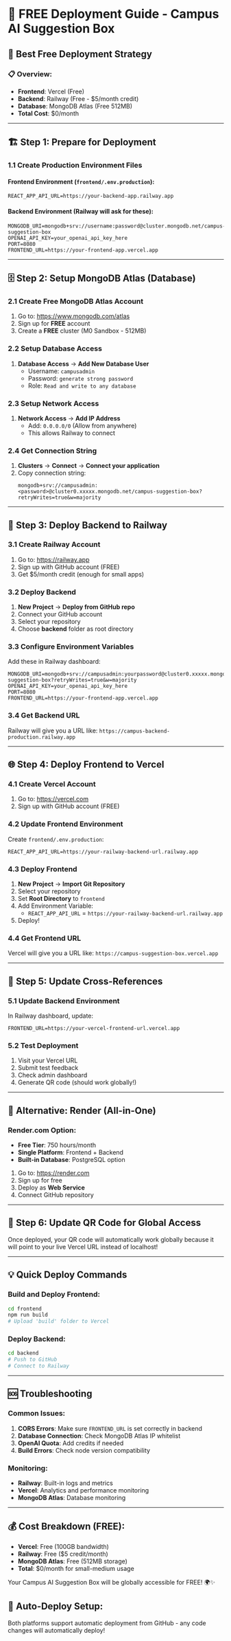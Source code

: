 # 🚀 FREE Deployment Guide - Campus AI Suggestion Box

## 🌟 **Best Free Deployment Strategy**

### **📋 Overview:**
- **Frontend**: Vercel (Free)
- **Backend**: Railway (Free - $5/month credit)
- **Database**: MongoDB Atlas (Free 512MB)
- **Total Cost**: $0/month

---

## 🏗️ **Step 1: Prepare for Deployment**

### **1.1 Create Production Environment Files**

#### Frontend Environment (`frontend/.env.production`):
```env
REACT_APP_API_URL=https://your-backend-app.railway.app
```

#### Backend Environment (Railway will ask for these):
```env
MONGODB_URI=mongodb+srv://username:password@cluster.mongodb.net/campus-suggestion-box
OPENAI_API_KEY=your_openai_api_key_here
PORT=8080
FRONTEND_URL=https://your-frontend-app.vercel.app
```

---

## 🗄️ **Step 2: Setup MongoDB Atlas (Database)**

### **2.1 Create Free MongoDB Atlas Account**
1. Go to: https://www.mongodb.com/atlas
2. Sign up for **FREE** account
3. Create a **FREE** cluster (M0 Sandbox - 512MB)

### **2.2 Setup Database Access**
1. **Database Access** → **Add New Database User**
   - Username: `campusadmin`
   - Password: `generate strong password`
   - Role: `Read and write to any database`

### **2.3 Setup Network Access**
1. **Network Access** → **Add IP Address**
   - Add: `0.0.0.0/0` (Allow from anywhere)
   - This allows Railway to connect

### **2.4 Get Connection String**
1. **Clusters** → **Connect** → **Connect your application**
2. Copy connection string:
   ```
   mongodb+srv://campusadmin:<password>@cluster0.xxxxx.mongodb.net/campus-suggestion-box?retryWrites=true&w=majority
   ```

---

## 🚂 **Step 3: Deploy Backend to Railway**

### **3.1 Create Railway Account**
1. Go to: https://railway.app
2. Sign up with GitHub account (FREE)
3. Get $5/month credit (enough for small apps)

### **3.2 Deploy Backend**
1. **New Project** → **Deploy from GitHub repo**
2. Connect your GitHub account
3. Select your repository
4. Choose **backend** folder as root directory

### **3.3 Configure Environment Variables**
Add these in Railway dashboard:
```env
MONGODB_URI=mongodb+srv://campusadmin:yourpassword@cluster0.xxxxx.mongodb.net/campus-suggestion-box?retryWrites=true&w=majority
OPENAI_API_KEY=your_openai_api_key_here
PORT=8080
FRONTEND_URL=https://your-frontend-app.vercel.app
```

### **3.4 Get Backend URL**
Railway will give you a URL like: `https://campus-backend-production.railway.app`

---

## 🌐 **Step 4: Deploy Frontend to Vercel**

### **4.1 Create Vercel Account**
1. Go to: https://vercel.com
2. Sign up with GitHub account (FREE)

### **4.2 Update Frontend Environment**
Create `frontend/.env.production`:
```env
REACT_APP_API_URL=https://your-railway-backend-url.railway.app
```

### **4.3 Deploy Frontend**
1. **New Project** → **Import Git Repository**
2. Select your repository
3. Set **Root Directory** to `frontend`
4. Add Environment Variable:
   - `REACT_APP_API_URL` = `https://your-railway-backend-url.railway.app`
5. Deploy!

### **4.4 Get Frontend URL**
Vercel will give you a URL like: `https://campus-suggestion-box.vercel.app`

---

## 🔗 **Step 5: Update Cross-References**

### **5.1 Update Backend Environment**
In Railway dashboard, update:
```env
FRONTEND_URL=https://your-vercel-frontend-url.vercel.app
```

### **5.2 Test Deployment**
1. Visit your Vercel URL
2. Submit test feedback
3. Check admin dashboard
4. Generate QR code (should work globally!)

---

## 🎯 **Alternative: Render (All-in-One)**

### **Render.com Option:**
- **Free Tier**: 750 hours/month
- **Single Platform**: Frontend + Backend
- **Built-in Database**: PostgreSQL option

1. Go to: https://render.com
2. Sign up for free
3. Deploy as **Web Service**
4. Connect GitHub repository

---

## 📱 **Step 6: Update QR Code for Global Access**

Once deployed, your QR code will automatically work globally because it will point to your live Vercel URL instead of localhost!

---

## 💡 **Quick Deploy Commands**

### **Build and Deploy Frontend:**
```bash
cd frontend
npm run build
# Upload 'build' folder to Vercel
```

### **Deploy Backend:**
```bash
cd backend
# Push to GitHub
# Connect to Railway
```

---

## 🆘 **Troubleshooting**

### **Common Issues:**
1. **CORS Errors**: Make sure `FRONTEND_URL` is set correctly in backend
2. **Database Connection**: Check MongoDB Atlas IP whitelist
3. **OpenAI Quota**: Add credits if needed
4. **Build Errors**: Check node version compatibility

### **Monitoring:**
- **Railway**: Built-in logs and metrics
- **Vercel**: Analytics and performance monitoring
- **MongoDB Atlas**: Database monitoring

---

## 💰 **Cost Breakdown (FREE):**
- **Vercel**: Free (100GB bandwidth)
- **Railway**: Free ($5 credit/month)
- **MongoDB Atlas**: Free (512MB storage)
- **Total**: $0/month for small-medium usage

Your Campus AI Suggestion Box will be globally accessible for FREE! 🌍✨

## 🔄 **Auto-Deploy Setup:**
Both platforms support automatic deployment from GitHub - any code changes will automatically deploy!